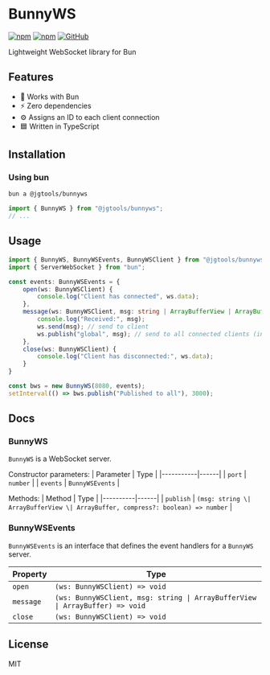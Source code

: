 # BunnyWS

[![npm](https://img.shields.io/npm/v/@jgtools/bunnyws)](https://www.npmjs.com/package/@jgtools/bunnyws)
[![npm](https://img.shields.io/npm/dm/@jgtools/bunnyws)](https://www.npmjs.com/package/@jgtools/bunnyws)
[![GitHub](https://img.shields.io/github/license/jgtools/bunnyws)](https://github.com/git/git-scm.com/blob/main/MIT-LICENSE.txt)

Lightweight WebSocket library for Bun

## Features
- :rabbit: Works with Bun
- :zap: Zero dependencies
- :gear: Assigns an ID to each client connection
- :blue_square: Written in TypeScript

## Installation

### Using bun

```bash
bun a @jgtools/bunnyws
```

```javascript
import { BunnyWS } from "@jgtools/bunnyws";
// ...
```

## Usage

```typescript
import { BunnyWS, BunnyWSEvents, BunnyWSClient } from "@jgtools/bunnyws";
import { ServerWebSocket } from "bun";

const events: BunnyWSEvents = {
    open(ws: BunnyWSClient) {
        console.log("Client has connected", ws.data);
    },
    message(ws: BunnyWSClient, msg: string | ArrayBufferView | ArrayBuffer) {
        console.log("Received:", msg);
        ws.send(msg); // send to client
        ws.publish("global", msg); // send to all connected clients (including itself)
    },
    close(ws: BunnyWSClient) {
        console.log("Client has disconnected:", ws.data);
    }
}

const bws = new BunnyWS(8080, events);
setInterval(() => bws.publish("Published to all"), 3000);
```

## Docs

### BunnyWS

`BunnyWS` is a WebSocket server.

Constructor parameters:
| Parameter | Type |
|-----------|------|
| `port` | `number` |
| `events` | `BunnyWSEvents` |

Methods:
| Method | Type |
|----------|------|
| `publish` | `(msg: string \| ArrayBufferView \| ArrayBuffer, compress?: boolean) => number` |

### BunnyWSEvents

`BunnyWSEvents` is an interface that defines the event handlers for a `BunnyWS` server.

| Property | Type |
|----------|------|
| `open` | `(ws: BunnyWSClient) => void` |
| `message` | `(ws: BunnyWSClient, msg: string \| ArrayBufferView \| ArrayBuffer) => void` |
| `close` | `(ws: BunnyWSClient) => void` |

## License

MIT
